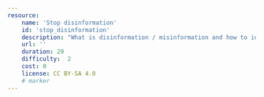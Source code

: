 ```yaml
---
resource:
    name: 'Stop disinformation'
    id: 'stop_disinformation'
    description: "What is disinformation / misinformation and how to identify it."
    url: ''
    duration: 20     
    difficulty:  2  
    cost: 0     
    license: CC BY-SA 4.0
    # marker
---
```


